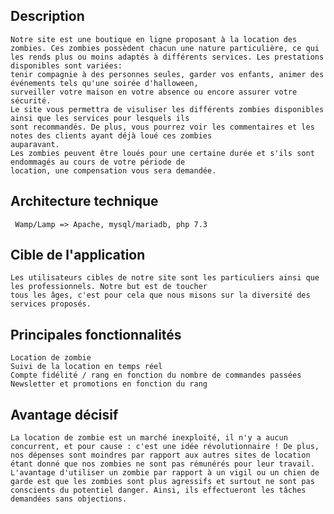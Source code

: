 ## Description
    Notre site est une boutique en ligne proposant à la location des zombies. Ces zombies possèdent chacun une nature particulière, ce qui les rends plus ou moins adaptés à différents services. Les prestations disponibles sont variées: 
    tenir compagnie à des personnes seules, garder vos enfants, animer des événements tels qu'une soirée d'halloween, 
    surveiller votre maison en votre absence ou encore assurer votre sécurité.
    Le site vous permettra de visuliser les différents zombies disponibles ainsi que les services pour lesquels ils 
    sont recommandés. De plus, vous pourrez voir les commentaires et les notes des clients ayant déjà loué ces zombies 
    auparavant. 
    Les zombies peuvent être loués pour une certaine durée et s'ils sont endommagés au cours de votre période de 
    location, une compensation vous sera demandée.

## Architecture technique
     Wamp/Lamp => Apache, mysql/mariadb, php 7.3
 
## Cible de l'application
    Les utilisateurs cibles de notre site sont les particuliers ainsi que les professionnels. Notre but est de toucher
    tous les âges, c'est pour cela que nous misons sur la diversité des services proposés.
    
## Principales fonctionnalités
    Location de zombie
    Suivi de la location en temps réel
    Compte fidélité / rang en fonction du nombre de commandes passées
    Newsletter et promotions en fonction du rang
    
## Avantage décisif
    La location de zombie est un marché inexploité, il n'y a aucun concurrent, et pour cause : c'est une idée révolutionnaire ! De plus, nos dépenses sont moindres par rapport aux autres sites de location étant donné que nos zombies ne sont pas rémunérés pour leur travail. 
    L'avantage d'utiliser un zombie par rapport à un vigil ou un chien de garde est que les zombies sont plus agressifs et surtout ne sont pas conscients du potentiel danger. Ainsi, ils effectueront les tâches demandées sans objections.
 